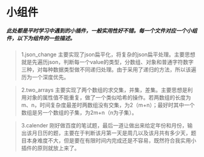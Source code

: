 # 小组件
##### 此处都是平时学习中遇到的小插件，一般实用性好不错。每一个文件对应一个小组件，以下为组件的一些描述。
> 1.json_change
> 主要实现了json扁平化，将复杂的json扁平处理。主要思想就是先遍历json，判断每一个value的类型，分数组、对象和普通字符数字三种，对每种数据类型做不同递归处理。由于采用了递归的方法，所以该遍历为一个深度优先。

>2.two_arrays
>主要实现了两个数组的求交集，并集，差集。主要思想是利用对象的属性值不能重复，做了一个类似哈希的操作。若两数组的长度为m、n，时间复杂度最差时两数组没有交集，为2（m+n）；最好时其中一个数组是另一个数组的子集，为2m+n（n为子集）。

>3.calender
>刚好做百度的笔试题，最后一道让做出来给定年份和月份，输出该月日历的题，主要在于判断该月第一天是周几以及该月共有多少天，题目本身难度不大，但是要在有限时间内完成还是不容易，既然符合我实用小插件的原则就放上来了。
